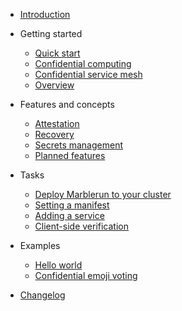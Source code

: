 <!-- docs/_sidebard.md -->

- [Introduction](README.md)

- Getting started

  - [Quick start](quickstart.md)
  - [Confidential computing](confidential-computing.md)
  - [Confidential service mesh](service-mesh.md)
  - [Overview](overview.md)

- Features and concepts

  - [Attestation](attestation.md)
  - [Recovery](recovery.md)
  - [Secrets management](secrets-management.md)
  - [Planned features](planned-features.md)

- Tasks

  - [Deploy Marblerun to your cluster](deploy.md)
  - [Setting a manifest](set-manifest.md)
  - [Adding a service](add-service.md)
  - [Client-side verification](verification.md)

- Examples

  - [Hello world](helloworld.md)
  - [Confidential emoji voting](emojivoto.md)

- [Changelog](changelog.md)
